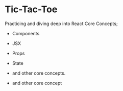 # Tic-Tac-Toe

Practicing and diving deep into React Core Concepts; 
- Components
- JSX
- Props
- State
- and other core concepts.


- and other core concept